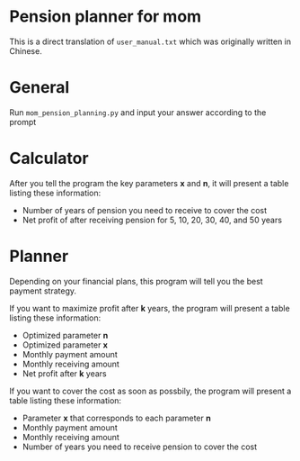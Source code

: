 # Pension planner for mom

This is a direct translation of `user_manual.txt` which was originally written in Chinese.

# General
Run `mom_pension_planning.py` and input your answer according to the prompt

# Calculator
After you tell the program the key parameters **x** and **n**, it will present a table listing these information:
- Number of years of pension you need to receive to cover the cost
- Net profit of after receiving pension for 5, 10, 20, 30, 40, and 50 years

# Planner
Depending on your financial plans, this program will tell you the best payment strategy.

If you want to maximize profit after **k** years, the program will present a table listing these information:
- Optimized parameter **n**
- Optimized parameter **x**
- Monthly payment amount
- Monthly receiving amount
- Net profit after **k** years

If you want to cover the cost as soon as possbily, the program will present a table listing these information:
- Parameter **x** that corresponds to each parameter **n**
- Monthly payment amount
- Monthly receiving amount
- Number of years you need to receive pension to cover the cost
